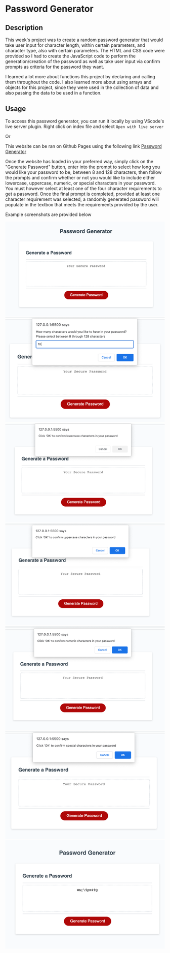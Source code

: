 # Password Generator

## Description

This week's project was to create a random password generator that would take user input for character length, within certain parameters, and character type, also with certain parameters. The HTML and CSS code were provided so I had to create the JavaScript code to perform the generation/creation of the password as well as take user input via confirm prompts as criteria for the password they want.

I learned a lot more about functions this project by declaring and calling them throughout the code. I also learned more about using arrays and objects for this project, since they were used in the collection of data and also passing the data to be used in a function. 


## Usage

To access this password generator, you can run it locally by using VScode's live server plugin. Right click on index file and select `Open with live server` 

Or

This website can be ran on Github Pages using the following link [Password Generator](https://brett-hicklin.github.io/password-generator/)

Once the website has loaded in your preferred way, simply click on the "Generate Password" button, enter into the prompt to select how long you would like your password to be, between 8 and 128 characters, then follow the prompts and confirm whether or not you would like to include either lowercase, uppercase, numeric, or special characters in your password. You must however select at least one of the four character requirements to get a password. Once the final prompt is completed, provided at least one character requirement was selected, a randomly generated password will populate in the textbox that meets the requirements provided by the user.


Example screenshots are provided below

![Website landing page](./Develop/Images/password-generator-1.png)
![Character length selection prompt](./Develop/Images/password-generator-2.png)
![lowercase character confirmation prompt](./Develop/Images/password-generator-3.png)
![uppercase character confirmation prompt](./Develop/Images/password-generator-4.png)
![numeric character confirmation prompt](./Develop/Images/password-generator-5.png)
![special character confirmation prompt](./Develop/Images/password-generator-6.png)
![password result](./Develop/Images/password-generator-7.png)

